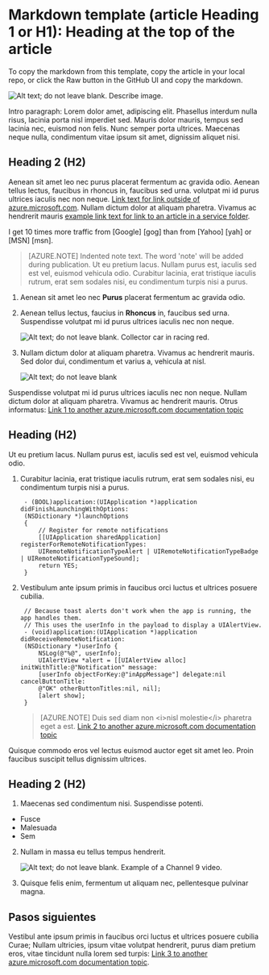 <properties
   pageTitle="Page title that displays in the browser tab and search results"
   description="Article description that will be displayed on landing pages and in most search results"
   services="service-name"
   documentationCenter="dev-center-name"
   authors="GitHub-alias-of-only-one-author"
   manager="manager-alias"
   editor=""/>

<tags
   ms.service="required"
   ms.devlang="may be required"
   ms.topic="article"
   ms.tgt_pltfrm="may be required"
   ms.workload="required"
   ms.date="mm/dd/yyyy"
   ms.author="Your MSFT alias or your full email address;semicolon separates two or more"/>

# Markdown template (article Heading 1 or H1): Heading at the top of the article

To copy the markdown from this template, copy the article in your local repo, or click the Raw button in the GitHub UI and copy the markdown.

  ![Alt text; do not leave blank. Describe image.][8]

Intro paragraph: Lorem dolor amet, adipiscing elit. Phasellus interdum nulla risus, lacinia porta nisl imperdiet sed. Mauris dolor mauris, tempus sed lacinia nec, euismod non felis. Nunc semper porta ultrices. Maecenas neque nulla, condimentum vitae ipsum sit amet, dignissim aliquet nisi.

## Heading 2 (H2)

Aenean sit amet leo nec purus placerat fermentum ac gravida odio. Aenean tellus lectus, faucibus in rhoncus in, faucibus sed urna.  volutpat mi id purus ultrices iaculis nec non neque. <bpt id="p1">[</bpt>Link text for link outside of azure.microsoft.com<ept id="p1">](http://weblogs.asp.net/scottgu)</ept>. Nullam dictum dolor at aliquam pharetra. Vivamus ac hendrerit mauris <bpt id="p1">[</bpt>example link text for link to an article in a service folder<ept id="p1">](../articles/expressroute/expressroute-bandwidth-upgrade.md)</ept>.

I get 10 times more traffic from <bpt id="p1">[</bpt>Google<ept id="p1">]</ept><bpt id="p2"> [</bpt>gog<ept id="p2">]</ept> than from <bpt id="p3">[</bpt>Yahoo<ept id="p3">]</ept><bpt id="p4"> [</bpt>yah<ept id="p4">]</ept> or <bpt id="p5">[</bpt>MSN<ept id="p5">]</ept><bpt id="p6"> [</bpt>msn<ept id="p6">]</ept>.

> [AZURE.NOTE] Indented note text.  The word 'note' will be added during publication. Ut eu pretium lacus. Nullam purus est, iaculis sed est vel, euismod vehicula odio. Curabitur lacinia, erat tristique iaculis rutrum, erat sem sodales nisi, eu condimentum turpis nisi a purus.

1. Aenean sit amet leo nec <bpt id="p1">**</bpt>Purus<ept id="p1">**</ept> placerat fermentum ac gravida odio.

2. Aenean tellus lectus, faucius in <bpt id="p1">**</bpt>Rhoncus<ept id="p1">**</ept> in, faucibus sed urna. Suspendisse volutpat mi id purus ultrices iaculis nec non neque.

    ![Alt text; do not leave blank. Collector car in racing red.][5]

3. Nullam dictum dolor at aliquam pharetra. Vivamus ac hendrerit mauris. Sed dolor dui, condimentum et varius a, vehicula at nisl.

    ![Alt text; do not leave blank][6]


Suspendisse volutpat mi id purus ultrices iaculis nec non neque. Nullam dictum dolor at aliquam pharetra. Vivamus ac hendrerit mauris. Otrus informatus: <bpt id="p1">[</bpt>Link 1 to another azure.microsoft.com documentation topic<ept id="p1">](virtual-machines-windows-tutorial.md)</ept>

## Heading (H2)

Ut eu pretium lacus. Nullam purus est, iaculis sed est vel, euismod vehicula odio.

1. Curabitur lacinia, erat tristique iaculis rutrum, erat sem sodales nisi, eu condimentum turpis nisi a purus.

        - (BOOL)application:(UIApplication *)application didFinishLaunchingWithOptions:
        (NSDictionary *)launchOptions
        {
            // Register for remote notifications
            [[UIApplication sharedApplication] registerForRemoteNotificationTypes:
            UIRemoteNotificationTypeAlert | UIRemoteNotificationTypeBadge | UIRemoteNotificationTypeSound];
            return YES;
        }

2. Vestibulum ante ipsum primis in faucibus orci luctus et ultrices posuere cubilia.

        // Because toast alerts don't work when the app is running, the app handles them.
        // This uses the userInfo in the payload to display a UIAlertView.
        - (void)application:(UIApplication *)application didReceiveRemoteNotification:
        (NSDictionary *)userInfo {
            NSLog(@"%@", userInfo);
            UIAlertView *alert = [[UIAlertView alloc] initWithTitle:@"Notification" message:
            [userInfo objectForKey:@"inAppMessage"] delegate:nil cancelButtonTitle:
            @"OK" otherButtonTitles:nil, nil];
            [alert show];
        }


    > [AZURE.NOTE] Duis sed diam non <ph id="ph1">&lt;i&gt;</ph>nisl molestie<ph id="ph2">&lt;/i&gt;</ph> pharetra eget a est. [Link 2 to another azure.microsoft.com documentation topic](web-sites-custom-domain-name.md)


Quisque commodo eros vel lectus euismod auctor eget sit amet leo. Proin faucibus suscipit tellus dignissim ultrices.

## Heading 2 (H2)

1. Maecenas sed condimentum nisi. Suspendisse potenti.

  + Fusce
  + Malesuada
  + Sem

2. Nullam in massa eu tellus tempus hendrerit.

    ![Alt text; do not leave blank. Example of a Channel 9 video.][7]

3. Quisque felis enim, fermentum ut aliquam nec, pellentesque pulvinar magna.




<!--Every topic should have next steps and links to the next logical set of content to keep the customer engaged-->
## Pasos siguientes

Vestibul ante ipsum primis in faucibus orci luctus et ultrices posuere cubilia Curae; Nullam ultricies, ipsum vitae volutpat hendrerit, purus diam pretium eros, vitae tincidunt nulla lorem sed turpis: <bpt id="p1">[</bpt>Link 3 to another azure.microsoft.com documentation topic<ept id="p1">](storage-whatis-account.md)</ept>.

<!--Image references-->
[5]: ./media/_markdown-template/octocats.png
[6]: ./media/_markdown-template/pretty49.png
[7]: ./media/_markdown-template/channel-9.png
[8]: ./media/_markdown-template/copytemplate.png

<!--Reference style links - using these makes the source content way more readable than using inline links-->
[gog]: http://google.com/
[yah]: http://search.yahoo.com/
[msn]: http://search.msn.com/
